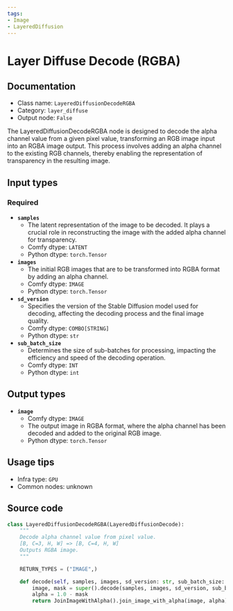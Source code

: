 ```yaml
---
tags:
- Image
- LayeredDiffusion
---
```


# Layer Diffuse Decode (RGBA)
## Documentation
- Class name: `LayeredDiffusionDecodeRGBA`
- Category: `layer_diffuse`
- Output node: `False`

The LayeredDiffusionDecodeRGBA node is designed to decode the alpha channel value from a given pixel value, transforming an RGB image input into an RGBA image output. This process involves adding an alpha channel to the existing RGB channels, thereby enabling the representation of transparency in the resulting image.
## Input types
### Required
- **`samples`**
    - The latent representation of the image to be decoded. It plays a crucial role in reconstructing the image with the added alpha channel for transparency.
    - Comfy dtype: `LATENT`
    - Python dtype: `torch.Tensor`
- **`images`**
    - The initial RGB images that are to be transformed into RGBA format by adding an alpha channel.
    - Comfy dtype: `IMAGE`
    - Python dtype: `torch.Tensor`
- **`sd_version`**
    - Specifies the version of the Stable Diffusion model used for decoding, affecting the decoding process and the final image quality.
    - Comfy dtype: `COMBO[STRING]`
    - Python dtype: `str`
- **`sub_batch_size`**
    - Determines the size of sub-batches for processing, impacting the efficiency and speed of the decoding operation.
    - Comfy dtype: `INT`
    - Python dtype: `int`
## Output types
- **`image`**
    - Comfy dtype: `IMAGE`
    - The output image in RGBA format, where the alpha channel has been decoded and added to the original RGB image.
    - Python dtype: `torch.Tensor`
## Usage tips
- Infra type: `GPU`
- Common nodes: unknown


## Source code
```python
class LayeredDiffusionDecodeRGBA(LayeredDiffusionDecode):
    """
    Decode alpha channel value from pixel value.
    [B, C=3, H, W] => [B, C=4, H, W]
    Outputs RGBA image.
    """

    RETURN_TYPES = ("IMAGE",)

    def decode(self, samples, images, sd_version: str, sub_batch_size: int):
        image, mask = super().decode(samples, images, sd_version, sub_batch_size)
        alpha = 1.0 - mask
        return JoinImageWithAlpha().join_image_with_alpha(image, alpha)

```
